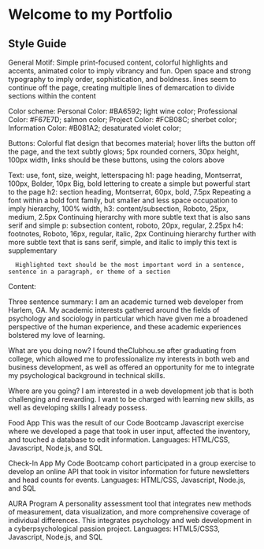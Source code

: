 <h1>Welcome to my Portfolio</h1>


<h2>Style Guide</h2>

General Motif: 
   Simple print-focused content, colorful highlights and accents, animated color to imply vibrancy and fun. Open space and strong typography to imply order, sophistication, and boldness. lines seem to continue off the page, creating multiple lines of demarcation to divide sections within the content

Color scheme:
   Personal Color: #BA6592; light wine color;
   Professional Color: #F67E7D; salmon color;
   Project Color: #FCB08C; sherbet color;
   Information Color: #B081A2; desaturated violet color;



Buttons:
   Colorful flat design that becomes material; hover lifts the button off the page, and the text subtly glows; 5px rounded corners, 30px height, 100px width, links should be these buttons, using the colors above

Text:
   use, font, size, weight, letterspacing
      h1: page heading, Montserrat, 100px, Bolder, 10px
         Big, bold lettering to create a simple but powerful start to the page
      h2: section heading, Montserrat, 60px, bold, 7.5px
         Repeating a font within a bold font family, but smaller and less space occupation to imply hierarchy, 100% width,
      h3: content/subsection, Roboto, 25px, medium, 2.5px
         Continuing hierarchy with more subtle text that is also sans serif and simple
      p: subsection content, roboto, 20px, regular, 2.25px
      h4: footnotes, Roboto, 16px, regular, italic, 2px
         Continuing hierarchy further with more subtle text that is sans serif, simple, and italic to imply this text is supplementary

      Highlighted text should be the most important word in a sentence, sentence in a paragraph, or theme of a section


Content:

Three sentence summary:
   I am an academic turned web developer from Harlem, GA. My academic interests gathered around the fields of psychology and sociology in particular which have given me a broadened perspective of the human experience, and these academic experiences bolstered my love of learning.

   
     

   What are you doing now?
      I found theClubhou.se after graduating from college, which allowed me to professionalize my interests in both web and business development, as well as offered an opportunity for me to integrate my psychological background in technical skills.


   Where are you going?
      I am interested in a web development job that is both challenging and rewarding. I want to be charged with learning new skills, as well as developing skills I already possess.

Food App
This was the result of our Code Bootcamp Javascript exercise where we developed a page that took in user input, affected the inventory, and touched a database to edit information.
Languages: HTML/CSS, Javascript, Node.js, and SQL

Check-In App
My Code Bootcamp cohort participated in a group exercise to develop an online API that took in visitor information for future newsletters and head counts for events.
Languages: HTML/CSS, Javascript, Node.js, and SQL

AURA Program
A personality assessment tool that integrates new methods of 
measurement, data visualization, and more comprehensive coverage 
of individual differences. This integrates psychology and web development in a cyberpsychological passion project.
Languages: HTML5/CSS3, Javascript, Node.js, and SQL


